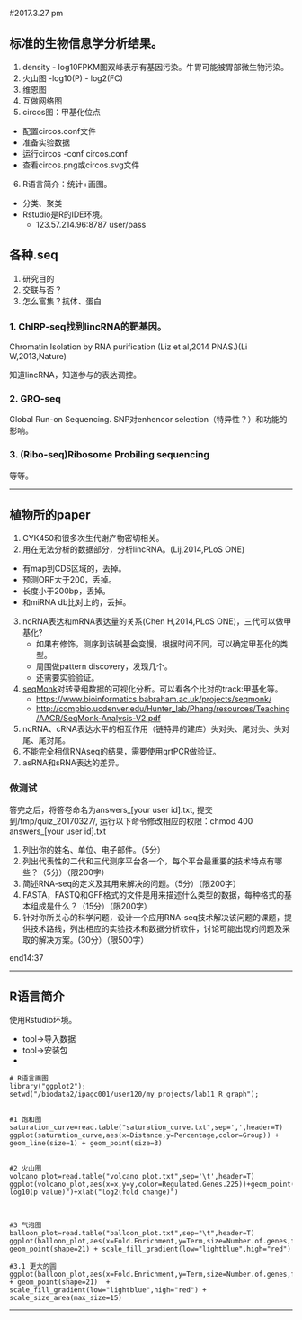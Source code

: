 #2017.3.27 pm

## 标准的生物信息学分析结果。

1. density - log10FPKM图双峰表示有基因污染。牛胃可能被胃部微生物污染。
2. 火山图 -log10(P) - log2(FC)
3. 维恩图
4. 互做网络图
5. circos图：甲基化位点
  - 配置circos.conf文件
  - 准备实验数据
  - 运行circos -conf circos.conf
  - 查看circos.png或circos.svg文件
6. R语言简介：统计+画图。
  - 分类、聚类
  - Rstudio是R的IDE环境。
    * 123.57.214.96:8787 user/pass

## 各种.seq
1. 研究目的
2. 交联与否？
3. 怎么富集？抗体、蛋白


### 1. ChIRP-seq找到lincRNA的靶基因。
Chromatin Isolation by RNA purification
 (Liz et al,2014 PNAS.)(Li W,2013,Nature)

知道lincRNA，知道参与的表达调控。

### 2. GRO-seq
Global Run-on Sequencing.
SNP对enhencor selection（特异性？）和功能的影响。

### 3. (Ribo-seq)Ribosome Probiling sequencing

等等。

---
## 植物所的paper

1. CYK450和很多次生代谢产物密切相关。
2. 用在无法分析的数据部分，分析lincRNA。(Lij,2014,PLoS ONE)
  - 有map到CDS区域的，丢掉。
  - 预测ORF大于200，丢掉。
  - 长度小于200bp，丢掉。
  - 和miRNA db比对上的，丢掉。
3. ncRNA表达和mRNA表达量的关系(Chen H,2014,PLoS ONE)，三代可以做甲基化?
    - 如果有修饰，测序到该碱基会变慢，根据时间不同，可以确定甲基化的类型。
    - 周围做pattern discovery，发现几个。
    - 还需要实验验证。
4. [seqMonk]()对转录组数据的可视化分析。可以看各个比对的track:甲基化等。
    - https://www.bioinformatics.babraham.ac.uk/projects/seqmonk/
    - http://compbio.ucdenver.edu/Hunter_lab/Phang/resources/Teaching/AACR/SeqMonk-Analysis-V2.pdf
5. ncRNA、cRNA表达水平的相互作用（链特异的建库）头对头、尾对头、头对尾、尾对尾。
6. 不能完全相信RNAseq的结果，需要使用qrtPCR做验证。
7. asRNA和sRNA表达的差异。


### 做测试
答完之后，将答卷命名为answers_[your user id].txt, 提交到/tmp/quiz_20170327/, 运行以下命令修改相应的权限：chmod 400 answers_[your user id].txt

1. 列出你的姓名、单位、电子邮件。（5分）
2. 列出代表性的二代和三代测序平台各一个，每个平台最重要的技术特点有哪些？（5分）（限200字）
3. 简述RNA-seq的定义及其用来解决的问题。（5分）（限200字）
4. FASTA，FASTQ和GFF格式的文件是用来描述什么类型的数据，每种格式的基本组成是什么？（15分）（限200字）
5. 针对你所关心的科学问题，设计一个应用RNA-seq技术解决该问题的课题，提供技术路线，列出相应的实验技术和数据分析软件，讨论可能出现的问题及采取的解决方案。(30分）（限500字）

end14:37

---

## R语言简介
使用Rstudio环境。
 - tool->导入数据
 - tool->安装包
 -

```
# R语言画图
library("ggplot2");
setwd("/biodata2/ipagc001/user120/my_projects/lab11_R_graph");


#1 饱和图
saturation_curve=read.table("saturation_curve.txt",sep=',',header=T)
ggplot(saturation_curve,aes(x=Distance,y=Percentage,color=Group)) + geom_line(size=1) + geom_point(size=3)


#2 火山图
volcano_plot=read.table("volcano_plot.txt",sep='\t',header=T)
ggplot(volcano_plot,aes(x=x,y=y,color=Regulated.Genes.225))+geom_point()+ylab("-log10(p value)")+xlab("log2(fold change)")



#3 气泡图
balloon_plot=read.table("balloon_plot.txt",sep="\t",header=T)
ggplot(balloon_plot,aes(x=Fold.Enrichment,y=Term,size=Number.of.genes,fill=P_Value))+ geom_point(shape=21) + scale_fill_gradient(low="lightblue",high="red")

#3.1 更大的圆
ggplot(balloon_plot,aes(x=Fold.Enrichment,y=Term,size=Number.of.genes,fill=P_Value))  + geom_point(shape=21)  + scale_fill_gradient(low="lightblue",high="red") + scale_size_area(max_size=15)

```

---------
